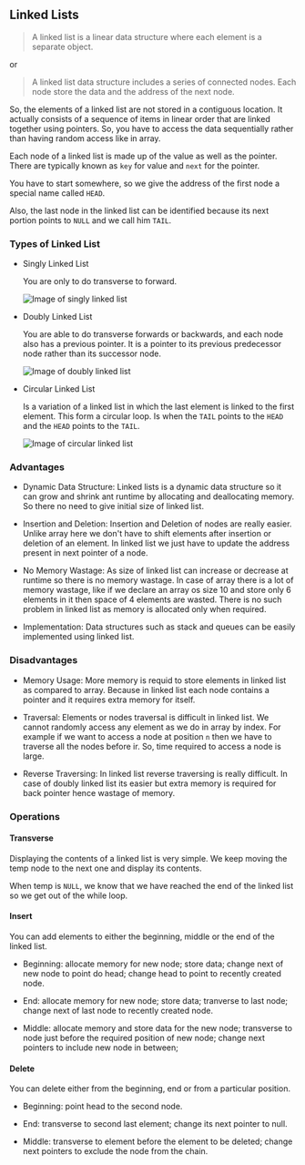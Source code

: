 ## Linked Lists

> A linked list is a linear data structure where each element is a separate object.

or

> A linked list data structure includes a series of connected nodes. Each node store
> the data and the address of the next node.

So, the elements of a linked list are not stored in a contiguous location. It actually consists of a sequence of items
in linear order that are linked together using pointers. So, you have to access the data sequentially rather than
having random access like in array.

Each node of a linked list is made up of the value as well as the pointer. There are typically known as `key` for value
and `next` for the pointer.

You have to start somewhere, so we give the address of the first node a special name called `HEAD`.

Also, the last node in the linked list can be identified because its next portion points to `NULL` and we call him
`TAIL`.

### Types of Linked List

- Singly Linked List

    You are only to do transverse to forward.

    ![Image of singly linked list](https://cdn.programiz.com/sites/tutorial2program/files/linked-list-concept.png)

- Doubly Linked List

    You are able to do transverse forwards or backwards, and each node also has a previous pointer. It is a pointer to
    its previous predecessor node rather than its successor node.

    ![Image of doubly linked list](https://cdn.programiz.com/sites/tutorial2program/files/doubly-linked-list-concept.png)

- Circular Linked List

    Is a variation of a linked list in which the last element is linked to the first element. This form a circular loop.
    Is when the `TAIL` points to the `HEAD` and the `HEAD` points to the `TAIL`.

    ![Image of circular linked list](https://cdn.programiz.com/sites/tutorial2program/files/circular-linked-list.png)

### Advantages

- Dynamic Data Structure: Linked lists is a dynamic data structure so it can grow and shrink ant runtime by allocating
and deallocating memory. So there no need to give initial size of linked list.

- Insertion and Deletion: Insertion and Deletion of nodes are really easier. Unlike array here we don't have to shift
elements after insertion or deletion of an element. In linked list we just have to update the address present in next
pointer of a node.

- No Memory Wastage: As size of linked list can increase or decrease at runtime so there is no memory wastage. In case of array there is a lot of memory wastage, like if we declare an array os size 10 and store only 6 elements in it then space of 4 elements are wasted. There is no such problem in linked list as memory is allocated only when required.

- Implementation: Data structures such as stack and queues can be easily implemented using linked list.

### Disadvantages

- Memory Usage: More memory is requid to store elements in linked list as compared to array. Because in linked list each node contains a pointer and it requires extra memory for itself.

- Traversal: Elements or nodes traversal is difficult in linked list. We cannot randomly access any element as we do in array by index. For example if we want to access a node at position `n` then we have to traverse all the nodes before ir. So, time required to access a node is large.

- Reverse Traversing: In linked list reverse traversing is really difficult. In case of doubly linked list its easier but extra memory is required for back pointer hence wastage of memory.

### Operations

#### Transverse

Displaying the contents of a linked list is very simple. We keep moving the temp node to the next one and display its
contents.

When temp is `NULL`, we know that we have reached the end of the linked list so we get out of the while loop.

#### Insert

You can add elements to either the beginning, middle or the end of the linked list.

- Beginning: allocate memory for new node; store data; change next of new node to point do head; change head to point to
recently created node.

- End: allocate memory for new node; store data; tranverse to last node; change next of last node to recently created
node.

- Middle: allocate memory and store data for the new node; transverse to node just before the required position of new
node; change next pointers to include new node in between;

#### Delete

You can delete either from the beginning, end or from a particular position.

- Beginning: point head to the second node.

- End: transverse to second last element; change its next pointer to null.

- Middle: transverse to element before the element to be deleted; change next pointers to exclude the node from the
chain.
